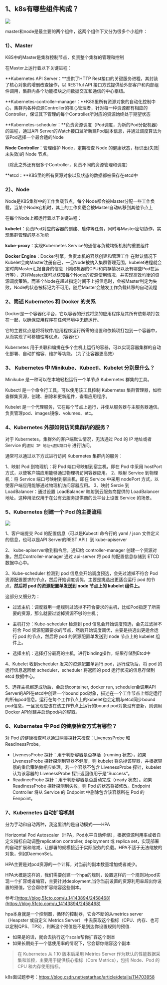 ## 1、k8s有哪些组件构成？

![](https://img-blog.csdnimg.cn/20200315200407893.png?x-oss-process=image/watermark,type_ZmFuZ3poZW5naGVpdGk,shadow_10,text_aHR0cHM6Ly9ibG9nLmNzZG4ubmV0L3FxXzQwMzc4MDM0,size_16,color_FFFFFF,t_70)

master和node是最主要的两个组件，这两个组件下又分为很多个小组件：

### 1）、Master

K8S中的Master是集群控制节点，负责整个集群的管理和控制

在Master上运行着以下关键进程：

**Kubernetes API Server：**提供了HTTP Rest接口的关键服务进程，其封装了核心对象的增删改查操作，以 RESTful API 接口方式提供给外部客户和内部组件调用，集群内各个功能模块之间数据交互和通信的中心枢纽。

**Kubernetes-controller-manager：**K8S里所有资源对象的自动化控制中心，集群内各种资源Controller的核心管理者，针对每一种资源都有相应的Controller，保证其下管理的每个Controller所对应的资源始终处于期望状态

**Kubernetes-scheduler：**负责资源调度（Pod调度，为新的Pod分配机器）的进程，通过API Server的Watch接口监听新建Pod副本信息，并通过调度算法为该Pod选择一个最合适的Node

**Node Controller**：管理维护 Node，定期检查 Node 的健康状态，标识出(失效|未失效)的 Node 节点。

（除此之外还有很多个Controller，负责不同的资源管理和调度）

**etcd：**K8S里的所有资源对象以及状态的数据都被保存在etcd中

### 2）、Node

Node是K8S集群中的工作负载节点，每个Node都会被Master分配一些工作负载，当某个Node宕机时，其上的工作负载会被Master自动转移到其他节点上

在每个Node上都运行着以下关键进程：

**kubelet**：负责Pod对应的容器的创建、启停等任务，同时与Master密切协作，实现集群管理的基本功能

**kube-proxy**：实现Kubernetes Service的通信与负载均衡机制的重要组件

**Docker Engine**：Docker引擎，负责本机的容器创建和管理工作
在默认情况下Kubelet会向Master注册自己，一旦Node被纳入集群管理范围，kubelet进程就会定时向Master汇报自身的信息（例如机器的CPU和内存情况以及有哪些Pod在运行等），这样Master就可以获知每个Node的资源使用情况，并实现高效均衡的资源调度策略。而某个Node在超过指定时间不上报信息时，会被Master判定为失败，Node的状态被标记为不可用，随后Master会触发工作负载转移的自动流程





### 2、简述 Kubernetes 和 Docker 的关系

Docker是一个容器化平台，它以容器的形式将您的应用程序及其所有依赖项打包在一起，以确保应用程序在任何环境中无缝运行。

它的主要优点是将将软件/应用程序运行所需的设置和依赖项打包到一个容器中，从而实现了可移植性等优点。（容器化）

Kubernetes 用于关联和编排在多个主机上运行的容器，可以实现容器集群的自动化部署、自动扩缩容、维护等功能。（为了让容器更高效）



### 3、 Kubernetes 中 Minikube、Kubectl、Kubelet 分别是什么？

Minikube 是一种可以在本地轻松运行一个单节点 Kubernetes 群集的工具。

Kubectl 是一个命令行工具，可以使用该工具控制 Kubernetes 集群管理器，如检查群集资源，创建、删除和更新组件，查看应用程序。

Kubelet 是一个代理服务，它在每个节点上运行，并使从服务器与主服务器通信。负责管理pod、images镜像、volumes、etc。



### 4、Kubernetes 外部如何访问集群内的服务？

对于 Kubernetes，集群外的客户端默认情况，无法通过 Pod 的 IP 地址或者 Service 的`虚拟 IP 地址+虚拟端口号` 进行访问。

通常可以通过以下方式进行访问 Kubernetes 集群内的服务：

1、映射 Pod 到物理机：将 Pod 端口号映射到宿主机，即在 Pod 中采用 hostPort 方式，以使客户端应用能够通过物理机访问容器应用。
2、映射 Service 到物理机：将 Service 端口号映射到宿主机，即在 Service 中采用 nodePort 方式，以使客户端应用能够通过物理机访问容器应用。
3、映射 Sercie 到 LoadBalancer：通过设置 LoadBalancer 映射到云服务商提供的 LoadBalancer 地址。这种用法仅用于在公有云服务提供商的云平台上设置 Service 的场景。



### 5、Kubernetes 创建一个 Pod 的主要流程

![](https://img-blog.csdn.net/20180422000845368)

1、客户端提交 Pod 的配置信息（可以是Kubectl 命令行的 yaml  / json 文件定义的信息，也可以是API Server的REST API）到 kube-apiserver

2、 kube-apiserver收到指令后，通知给 controller-manager 创建一个资源对象。然后Controller-manager 通过 api-server 将 pod 的配置信息存储到 ETCD 数据中心中。

3、Kube-scheduler 检测到 pod 信息会开始调度预选，会先过滤掉不符合 Pod 资源配置要求的节点，然后开始调度调优，主要是挑选出更适合运行 pod 的节点，**然后将 pod 的资源配置单发送到 node 节点上的 kubelet 组件上。**

这部分又细分为：

- 过滤主机：调度器用一组规则过滤掉不符合要求的主机，比如Pod指定了所需要的资源，那么就要过滤掉资源不够的主机；

- 主机打分：Kube-scheduler 检测到 pod 信息会开始调度预选，会先过滤掉不符合 Pod 资源配置要求的节点，然后开始调度调优，主要是挑选出更适合运行 pod 的节点，然后将 pod 的资源配置单发送到 node 节点上的 kubelet 组件上。
-  选择主机：选择打分最高的主机，进行binding操作，结果存储到Etcd中

4、Kubelet 收到scheduler 发来的资源配置单运行 pod，运行成功后，将 pod 的运行信息返回给 scheduler，scheduler 将返回的 pod 运行状况的信息存储到 etcd 数据中心。

5、选择主机绑定成功后，会启动container, docker run, scheduler会调用API Server的API在etcd中创建一个bound pod对象，描述在一个工作节点上绑定运行的所有pod信息。运行在每个工作节点上的kubelet也会定期与etcd同步bound pod信息，一旦发现应该在该工作节点上运行的bound pod对象没有更新，则调用Docker API创建并启动pod内的容器。



### 6、Kubernetes 中 Pod 的健康检查方式有哪些？

对 Pod 的健康检查可以通过两类探针来检查：LivenessProbe 和 ReadinessProbe。

- LivenessProbe 探针：用于判断容器是否存活（running 状态），如果 LivenessProbe 探针探测到容器不健康，则 kubelet 将杀掉该容器，并根据容器的重启策略做相应处理。若一个容器不包含 LivenessProbe 探针，kubelet 认为该容器的 LivenessProbe 探针返回值用于是“Success”。
- ReadineeProbe 探针：用于判断容器是否启动完成（ready 状态）。如果 ReadinessProbe 探针探测到失败，则 Pod 的状态将被修改。Endpoint Controller 将从 Service 的 Endpoint 中删除包含该容器所在 Pod 的 Eenpoint。



### 7、Kubernetes 自动扩容机制

分为手动和自动两种，我这里讲的是自动模式——HPA

Horizontal Pod Autoscaler（HPA，Pod水平自动伸缩），根据资源利用率或者自定义指标自动调整replication controller, deployment 或 replica set，实现部署的自动扩展和缩减，让部署的规模接近于实际服务的负载。HPA不适于无法缩放的对象，例如DaemonSet。

HPA主要是对pod资源的一个计算，对当前的副本数量增加或者减少。

HPA大概是这样的，我们需要创建一个hpa的规则，设置这样的一个规则对pod实现一个扩容或者缩容，主要针对deployment,当你当前设置的资源利用率超出你设置的预值，它会帮你扩容缩容这些副本。

参考:[https://blog.51cto.com/u_14143894/2458468](https://blog.51cto.com/u_14143894/2458468)

hpa本身就是一个控制器，循环的控制器，它会不断的从metrics server（Heapster 或自定义 Metrics Server） 中去获取这个指标（CPU、内存、也可以定制QPS、TPS），判断这个预值是不是到达你设置规则的预值.

- 如果是的话，就会去执行这个scale帮你扩容这个副本
- 如果长期处于一个低使用率的情况下，它会帮你缩容这个副本

> 在 Kubernetes 从 1.10 版本后采用 Metrics Server 作为默认的性能数据采集和监控，主要用于提供核心指标（Core Metrics），包括 Node、Pod 的 CPU 和内存使用指标。



k8s面试题参考：https://blog.csdn.net/estarhao/article/details/114703958